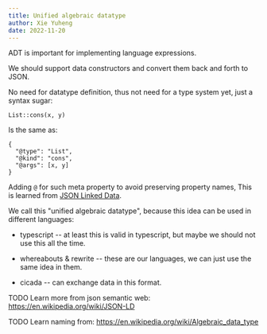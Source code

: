 ```yaml
---
title: Unified algebraic datatype
author: Xie Yuheng
date: 2022-11-20
---
```


ADT is important for implementing language expressions.

We should support data constructors
and convert them back and forth to JSON.

No need for datatype definition,
thus not need for a type system yet,
just a syntax sugar:

```
List::cons(x, y)
```

Is the same as:

```
{
  "@type": "List",
  "@kind": "cons",
  "@args": [x, y]
}
```

Adding `@` for such meta property to avoid preserving property names,
This is learned from [JSON Linked Data](https://en.wikipedia.org/wiki/JSON-LD).

We call this "unified algebraic datatype",
because this idea can be used in different languages:

- typescript -- at least this is valid in typescript,
  but maybe we should not use this all the time.

- whereabouts & rewrite -- these are our languages,
  we can just use the same idea in them.

- cicada -- can exchange data in this format.

TODO Learn more from json semantic web: https://en.wikipedia.org/wiki/JSON-LD

TODO Learn naming from: https://en.wikipedia.org/wiki/Algebraic_data_type
